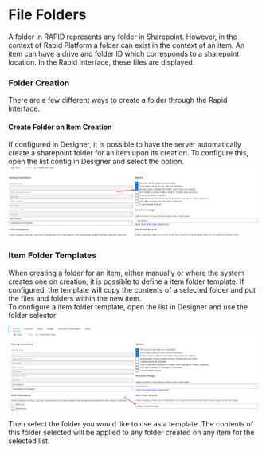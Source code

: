 # File Folders

A folder in RAPID represents any folder in Sharepoint. However, in the context of Rapid Platform a folder can exist in the context of an item. An item can have a drive and folder ID which corresponds to a sharepoint location. In the Rapid Interface, these files are displayed.

### Folder Creation

There are a few different ways to create a folder through the Rapid Interface.

#### Create Folder on Item Creation

If configured in Designer, it is possible to have the server automatically create a sharepoint folder for an item upon its creation. To configure this, open the list config in Designer and select the option.  
![image-1693463097681.png](./downloaded_image_1705285493273.png)

### Item Folder Templates

When creating a folder for an item, either manually or where the system creates one on creation; it is possible to define a item folder template. If configured, the template will copy the contents of a selected folder and put the files and folders within the new item.  
To configure a item folder template, open the list in Designer and use the folder selector

![image-1693463222270.png](./downloaded_image_1705285494288.png)

Then select the folder you would like to use as a template. The contents of this folder selected will be applied to any folder created on any item for the selected list.